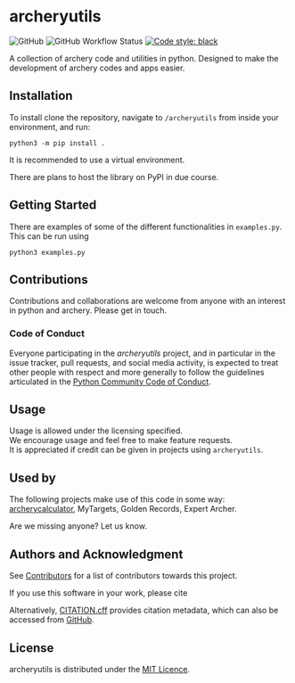 # archeryutils

![GitHub](https://img.shields.io/github/license/jatkinson1000/archeryutils?style=plastic)
![GitHub Workflow Status](https://img.shields.io/github/actions/workflow/status/jatkinson1000/archeryutils/testing.yaml?style=plastic)
[![Code style: black](https://img.shields.io/badge/code%20style-black-000000.svg)](https://github.com/psf/black)

A collection of archery code and utilities in python.
Designed to make the development of archery codes and apps easier.

## Installation
To install clone the repository, navigate to `/archeryutils`
from inside your environment, and run:  

    python3 -m pip install .

It is recommended to use a virtual environment.

There are plans to host the library on PyPI in due course.

## Getting Started
There are examples of some of the different functionalities in
`examples.py`.
This can be run using 

    python3 examples.py

## Contributions
Contributions and collaborations are welcome from anyone with an
interest in python and archery.
Please get in touch.

### Code of Conduct
Everyone participating in the _archeryutils_ project, and in particular in the
issue tracker, pull requests, and social media activity, is expected to treat other
people with respect and more generally to follow the guidelines articulated in the
[Python Community Code of Conduct](https://www.python.org/psf/codeofconduct/).

## Usage
Usage is allowed under the licensing specified.  
We encourage usage and feel free to make feature requests.  
It is appreciated if credit can be given in projects using `archeryutils`.

## Used by
The following projects make use of this code in some way:
[archerycalculator](https://archerycalculator.co.uk), MyTargets, Golden Records,
Expert Archer.

Are we missing anyone? Let us know.

## Authors and Acknowledgment
See [Contributors](https://github.com/jatkinson1000/archeryutils/graphs/contributors) for a list of contributors towards this project.

If you use this software in your work, please cite

Alternatively, [CITATION.cff](https://github.com/jatkinson1000/archeryutils/blob/master/CITATION.cff) provides citation metadata, which can also be accessed from [GitHub](https://github.com/jatkinson1000/archeryutils).

## License
archeryutils is distributed under the [MIT Licence](https://github.com/jatkinson1000/archeryutils/blob/main/LICENSE).
